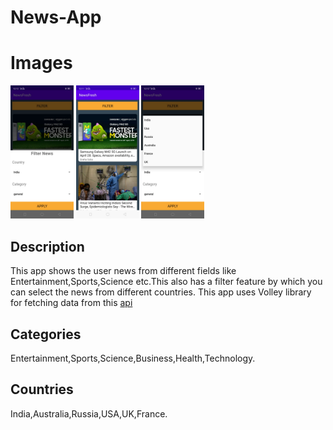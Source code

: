 # News-App

# Images
<!--![alt text](https://github.com/priyansh-design/News-App/blob/main/pics/image%201.jfif)-->
<p align="left" width="100%">
  <img  width="20%"  src="https://github.com/priyansh-design/News-App/blob/main/pics/image%201.jfif">
  <img  width="20%" src="https://github.com/priyansh-design/News-App/blob/main/pics/image%202.jfif">
  <img width="20%" src="https://github.com/priyansh-design/News-App/blob/main/pics/image%203.jfif">

</p>  

<!--![alt text](https://github.com/priyansh-design/News-App/blob/main/pics/image%202.jfif)
![alt text](https://github.com/priyansh-design/News-App/blob/main/pics/image%203.jfif)-->


## Description

This app shows the user news from different fields like Entertainment,Sports,Science etc.This also has a filter feature by which you can select the news from different countries.
This app uses Volley library for fetching data from this [api](https://saurav.tech/NewsAPI/)

## Categories
Entertainment,Sports,Science,Business,Health,Technology.

## Countries
India,Australia,Russia,USA,UK,France.
